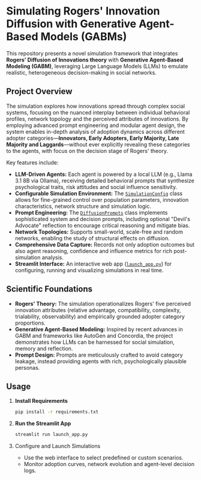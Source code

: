 # Simulating Rogers' Innovation Diffusion with Generative Agent-Based Models (GABMs)

This repository presents a novel simulation framework that integrates **Rogers' Diffusion of Innovations theory** with **Generative Agent-Based Modeling (GABM)**, leveraging Large Language Models (LLMs) to emulate realistic, heterogeneous decision-making in social networks.

## Project Overview

The simulation explores how innovations spread through complex social systems, focusing on the nuanced interplay between individual behavioral profiles, network topology and the perceived attributes of innovations. By employing advanced prompt engineering and modular agent design, the system enables in-depth analysis of adoption dynamics across different adopter categories—**Innovators, Early Adopters, Early Majority, Late Majority and Laggards**—without ever explicitly revealing these categories to the agents, with focus on the decision stage of Rogers' theory.

Key features include:

- **LLM-Driven Agents:** Each agent is powered by a local LLM (e.g., Llama 3.1 8B via Ollama), receiving detailed behavioral prompts that synthesize psychological traits, risk attitudes and social influence sensitivity.
- **Configurable Simulation Environment:** The [`SimulationConfig`](app/core.py) class allows for fine-grained control over population parameters, innovation characteristics, network structure and simulation logic.
- **Prompt Engineering:** The [`DiffusionPrompts`](app/core.py) class implements sophisticated system and decision prompts, including optional "Devil's Advocate" reflection to encourage critical reasoning and mitigate bias.
- **Network Topologies:** Supports small-world, scale-free and random networks, enabling the study of structural effects on diffusion.
- **Comprehensive Data Capture:** Records not only adoption outcomes but also agent reasoning, confidence and influence metrics for rich post-simulation analysis.
- **Streamlit Interface:** An interactive web app ([`launch_app.py`](launch_app.py)) for configuring, running and visualizing simulations in real time.

## Scientific Foundations

- **Rogers' Theory:** The simulation operationalizes Rogers' five perceived innovation attributes (relative advantage, compatibility, complexity, trialability, observability) and empirically grounded adopter category proportions.
- **Generative Agent-Based Modeling:** Inspired by recent advances in GABM and frameworks like AutoGen and Concordia, the project demonstrates how LLMs can be harnessed for social simulation, memory and reflection.
- **Prompt Design:** Prompts are meticulously crafted to avoid category leakage, instead providing agents with rich, psychologically plausible personas.

## Usage

1. **Install Requirements**
    ```sh
    pip install -r requirements.txt
    ```

2. **Run the Streamlit App**
    ```sh
    streamlit run launch_app.py
    ```

3. Configure and Launch Simulations
    - Use the web interface to select predefined or custom scenarios.
    - Monitor adoption curves, network evolution and agent-level decision logs.
